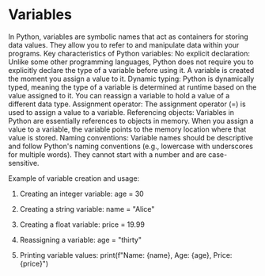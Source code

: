 # Variables
In Python, variables are symbolic names that act as containers for storing data values. They allow you to refer to and manipulate data within your programs.
Key characteristics of Python variables:
No explicit declaration:
Unlike some other programming languages, Python does not require you to explicitly declare the type of a variable before using it. A variable is created the moment you assign a value to it.
Dynamic typing:
Python is dynamically typed, meaning the type of a variable is determined at runtime based on the value assigned to it. You can reassign a variable to hold a value of a different data type.
Assignment operator:
The assignment operator (=) is used to assign a value to a variable.
Referencing objects:
Variables in Python are essentially references to objects in memory. When you assign a value to a variable, the variable points to the memory location where that value is stored.
Naming conventions:
Variable names should be descriptive and follow Python's naming conventions (e.g., lowercase with underscores for multiple words). They cannot start with a number and are case-sensitive. 


Example of variable creation and usage:
1) Creating an integer variable: 
age = 30

2) Creating a string variable:
name = "Alice"

3) Creating a float variable:
price = 19.99

4) Reassigning a variable:
age = "thirty"

5) Printing variable values:
print(f"Name: {name}, Age: {age}, Price: {price}")